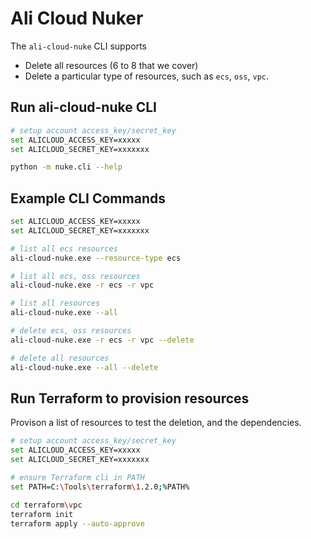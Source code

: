 # Ali Cloud Nuker

The `ali-cloud-nuke` CLI supports 
- Delete all resources (6 to 8 that we cover)
- Delete a particular type of resources, such as `ecs`, `oss`, `vpc`.

## Run ali-cloud-nuke CLI

```bash
# setup account access_key/secret_key
set ALICLOUD_ACCESS_KEY=xxxxx
set ALICLOUD_SECRET_KEY=xxxxxxx

python -m nuke.cli --help
```

## Example CLI Commands

```bash
set ALICLOUD_ACCESS_KEY=xxxxx
set ALICLOUD_SECRET_KEY=xxxxxxx

# list all ecs resources
ali-cloud-nuke.exe --resource-type ecs

# list all ecs, oss resources
ali-cloud-nuke.exe -r ecs -r vpc

# list all resources
ali-cloud-nuke.exe --all

# delete ecs, oss resources
ali-cloud-nuke.exe -r ecs -r vpc --delete

# delete all resources
ali-cloud-nuke.exe --all --delete
```

## Run Terraform to provision resources

Provison a list of resources to test the deletion, and the dependencies.

```bash
# setup account access_key/secret_key
set ALICLOUD_ACCESS_KEY=xxxxx
set ALICLOUD_SECRET_KEY=xxxxxxx

# ensure Terraform cli in PATH
set PATH=C:\Tools\terraform\1.2.0;%PATH%

cd terraform\vpc
terraform init
terraform apply --auto-approve

```
